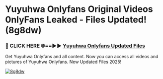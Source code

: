 # Yuyuhwa Onlyfans Original Videos 0nlyFans Leaked - Files Updated! (8g8dw)

<h3>🔴 CLICK HERE 🌐==►► <a href="https://tinyurl.com/x26r9saj" rel="nofollow">Yuyuhwa Onlyfans Updated Files</a></h3>

Get Yuyuhwa Onlyfans and all content. Now you can access all videos and pictures of Yuyuhwa Onlyfans. New Updated Files 2025!

[![8g8dw](https://i.imgur.com/LkgZPqh.gif)](https://tinyurl.com/x26r9saj)
